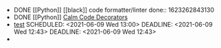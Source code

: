 - DONE [[Python]] [[black]] code formatter/linter
  done:: 1623262843130
- DONE [[Python]] [Calm Code Decorators](https://calmcode.io/decorators/usage.html)
- [test](www.goggle.com) 
  SCHEDULED: <2021-06-09 Wed 13:00>
  DEADLINE: <2021-06-09 Wed 12:43>
  DEADLINE: <2021-06-09 Wed 12:43>
-